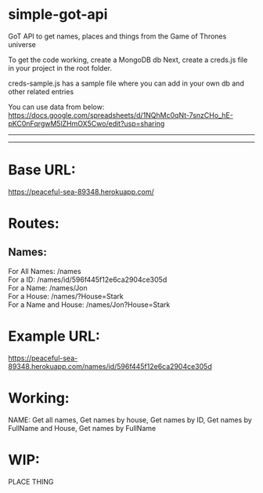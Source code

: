 # simple-got-api
GoT API to get names, places and things from the Game of Thrones universe

To get the code working, create a MongoDB db
Next, create a creds.js file in your project in the root folder.

creds-sample.js has a sample file where you can add in your own db and other related entries

You can use data from below:
https://docs.google.com/spreadsheets/d/1NQhMc0qNt-7snzCHo_hE-pKC0nFqrgwM5lZHmOX5Cwo/edit?usp=sharing

 ****************************************************************************************************************************************
 
 ****************************************************************************************************************************************
 
Base URL:
=========

https://peaceful-sea-89348.herokuapp.com/


Routes:
=======

Names:
------
For All Names: /names <br />
For a ID: /names/id/596f445f12e6ca2904ce305d <br />
For a Name: /names/Jon <br />
For a House: /names/?House=Stark <br />
For a Name and House: /names/Jon?House=Stark <br />

Example URL:
============

https://peaceful-sea-89348.herokuapp.com/names/id/596f445f12e6ca2904ce305d


 Working:
 =======
 NAME: Get all names, Get names by house, Get names by ID, Get names by FullName and House, Get names by FullName
 
 WIP:
 ====

 PLACE
 THING
 

 

 
